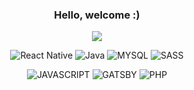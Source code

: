 <h3 align="center"> Hello, welcome :) </h3>
<div align="center">
    <img src="https://user-images.githubusercontent.com/88796071/210154781-848445a8-00d2-45a0-891f-6683b4cc5708.gif"/>
    
![React Native](https://img.shields.io/badge/React_Native-20232A?style=for-the-badge&logo=react&logoColor=61DAFB)
![Java](https://img.shields.io/badge/Java-ED8B00?style=for-the-badge&logo=java&logoColor=white)
![MYSQL](https://img.shields.io/badge/MySQL-00000F?style=for-the-badge&logo=mysql&logoColor=white)
![SASS](https://img.shields.io/badge/Sass-CC6699?style=for-the-badge&logo=sass&logoColor=white)
    
![JAVASCRIPT](https://img.shields.io/badge/JavaScript-323330?style=for-the-badge&logo=javascript&logoColor=F7DF1E)
![GATSBY](https://img.shields.io/badge/Gatsby-663399?style=for-the-badge&logo=gatsby&logoColor=white)
![PHP](https://img.shields.io/badge/PHP-777BB4?style=for-the-badge&logo=php&logoColor=white)

</div>


